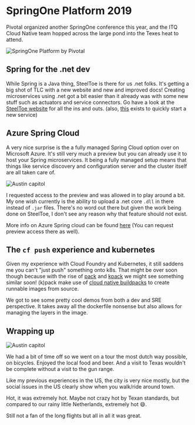 # SpringOne Platform 2019

Pivotal organized another SpringOne conference this year, and the ITQ Cloud Native team hopped across the large pond into the Texes heat to attend.

![SpringOne Platform by Pivotal](/content/sp1p-2019/sp1p.jpg)

## Spring for the .net dev
While Spring is a Java thing, SteelToe is there for us .net folks. It's getting a big shot of TLC with a new website and new and improved docs!
Creating microservices using .net got a bit easier than it already was with some new stuff such as actuators and service connectors.
Go have a look at the [SteelToe website](https://www.steeltoe.io) for all the ins and outs. (also, [this](https://start.steeltoe.io) exists to quickly start a new service) 

## Azure Spring Cloud
A very nice surprise is the a fully managed Spring Cloud option over on Microsoft Azure. It's still very much a preview but you can already use it to host your Spring microservices.
It being a fully managed setup means that things like service discovery and configuration server and the cluster itself are all taken care of.

![Austin capitol](/content/sp1p-2019/azure-spring-cloud.png)

I requested access to the preview and was allowed in to play around a bit. My one wish currently is the ability to upload a .net core `.dll` in there instead of `.jar` files. There's no word out there but given the work being done on SteelToe, I don't see any reason why that feature should not exist.

More info on Azure Spring cloud can be found [here](https://azure.microsoft.com/en-us/services/spring-cloud/) (You can request preview access there as well).

## The `cf push` experience and kubernetes
Given my experience with Cloud Foundry and Kubernetes, it still saddens me you can't "just push" something onto k8s. That might be over soon though because with the rise of [pack](https://github.com/buildpack/pack) and [kpack](https://content.pivotal.io/blog/introducing-kpack-a-kubernetes-native-container-build-service) we might see something similar soon! (k)pack make use of [cloud native buildpacks](https://buildpacks.io/) to create runnable images from source.

We got to see some pretty cool demos from both a dev and SRE perspective. It takes away all the dockerfile nonsense but also allows for managing the layers in the image.

## Wrapping up

![Austin capitol](/content/sp1p-2019/austin.png)

We had a bit of time off so we went on a tour the most dutch way possible, on bicycles. Enjoyed the local food and beer. And a visit to Texas wouldn't be complete without a visit to the gun range.

Like my previous experiences in the US, the city is very nice mostly, but the social issues in the US clearly show when you walk/ride around town.

Hot, it was extremely hot. Maybe not crazy hot by Texan standards, but compared to our rainy little Netherlands, extremely hot 😄.

Still not a fan of the long flights but all in all it was great.